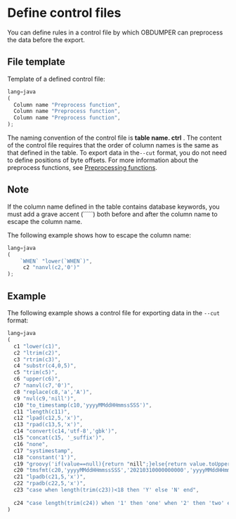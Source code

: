 Define control files 
=========================================

You can define rules in a control file by which OBDUMPER can preprocess the data before the export.

File template 
----------------------------------

Template of a defined control file:

```javascript
lang=java
(
  Column name "Preprocess function",
  Column name "Preprocess function",
  Column name "Preprocess function",
);
```



The naming convention of the control file is **table name. ctrl** . The content of the control file requires that the order of column names is the same as that defined in the table. To export data in the`--cut` format, you do not need to define positions of byte offsets. For more information about the preprocess functions, see [Preprocessing functions](../4.obdumper-data-processing/2.obdumper-preprocessing-functions.md).

Note 
-------------------------

If the column name defined in the table contains database keywords, you must add a grave accent (`````) both before and after the column name to escape the column name.

The following example shows how to escape the column name:

```javascript
lang=java
(
    `WHEN` "lower(`WHEN`)",
     c2 "nanvl(c2,'0')"
);
```



Example 
----------------------------

The following example shows a control file for exporting data in the `--cut` format:

```javascript
lang=java
(
  c1 "lower(c1)",                                                                                 -- Convert letters of values in Column c1 to lowercase.
  c2 "ltrim(c2)",                                                                                 -- Trim leading spaces of values in Column c2.
  c3 "rtrim(c3)",                                                                                 -- Trim trailing spaces of values in Column c3.
  c4 "substr(c4,0,5)",                                                                            -- Extract a substring of five characters from values in Column c4. The extraction starts from the first byte of each value.
  c5 "trim(c5)",                                                                                  -- Trim leading and trailing spaces of values in Column c5.
  c6 "upper(c6)",                                                                                 -- Convert letters of values in Column c6 to uppercase.
  c7 "nanvl(c7,'0')",                                                                             -- Verify values in Column c7 and return 0 for non-numeric values.
  c8 "replace(c8,'a','A')",                                                                       -- Replace Letter 'a' of values in Column c8 with Letter 'A'.
  c9 "nvl(c9,'nill')",                                                                            -- Verify whether values in Column c9 are null and return nill for null values.
  c10 "to_timestamp(c10,'yyyyMMddHHmmssSSS')",                                                    -- Convert values in Column c10 to the yyyy-MM-dd HH:mm:ss.SSS format. Return null if formatting fails.
  c11 "length(c11)",                                                                              -- Calculate the length of values in Column c11.
  c12 "lpad(c12,5,'x')",                                                                          -- Append a string of five 'x' to the left of values in Column c12.
  c13 "rpad(c13,5,'x')",                                                                          -- Append a string of five 'x' to the right of values in Column c13.
  c14 "convert(c14,'utf-8','gbk')",                                                               -- Convert the encoding of values in Column c14 from GBK to UTF-8.
  c15 "concat(c15, '_suffix')",                                                                   -- Concatenate values in Column c15 with a specific constant.
  c16 "none",                                                                                     -- Do not process values in Column c16.
  c17 "systimestamp",                                                                             -- Do not process values in Column c17.
  c18 "constant('1')",                                                                            -- Do not process values in Column c18. Return a constant 1.
  c19 "groovy('if(value==null){return "nill";}else{return value.toUpperCase();}')",               -- Pass the values in Column c19 to a dynamic function for processing.
  c20 "tmsfmt(c20,'yyyyMMddHHmmssSSS','20210310000000000','yyyyMMddHHmmssSSS')",                  -- Verify the dates of values in Column c20. If the verification fails, return the default value.
  c21 "lpadb(c21,5,'x')",                                                                         -- Append five single-byte 'x' to the left of values in Column c21.
  c22 "rpadb(c22,5,'x')",                                                                         -- Append five single-byte 'x' to the right of values in Column c22.
  c23 "case when length(trim(c23))<18 then 'Y' else 'N' end",                                     -- Verify whether values in Column c23 match the specified condition. If yes, return 'Y'.
 
  c24 "case length(trim(c24)) when '1' then 'one' when '2' then 'two' else 'unknown' end",        -- Verify whether values in Column c24 are equal to the specified value. If yes, return the corresponding value.
)
```



